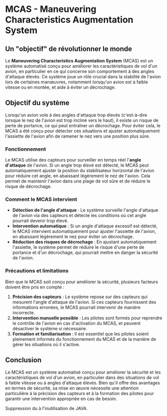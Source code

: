 # MCAS - Maneuvering Characteristics Augmentation System

## Un "objectif" de révolutionner le monde

Le **Maneuvering Characteristics Augmentation System** (MCAS) est un système automatisé conçu pour améliorer les caractéristiques de vol d'un avion, en particulier en ce qui concerne son comportement à des angles d'attaque élevés. Ce système joue un rôle crucial dans la stabilité de l'avion lors de certaines manœuvres, notamment lorsqu'un avion est à faible vitesse ou en montée, et aide à éviter un décrochage.

## Objectif du système

Lorsqu'un avion vole à des angles d'attaque trop élevés (c'est-à-dire lorsque le nez de l'avion est trop incliné vers le haut), il existe un risque de perte de portance, ce qui peut entraîner un décrochage. Pour éviter cela, le MCAS a été conçu pour détecter ces situations et ajuster automatiquement l'assiette de l'avion afin de ramener le nez vers une position plus sûre.

### Fonctionnement

Le MCAS utilise des capteurs pour surveiller en temps réel l'**angle d'attaque** de l'avion. Si un angle trop élevé est détecté, le MCAS peut automatiquement ajuster la position du stabilisateur horizontal de l'avion pour réduire cet angle, en abaissant légèrement le nez de l'avion. Cela permet de maintenir l'avion dans une plage de vol sûre et de réduire le risque de décrochage.

### Comment le MCAS intervient

- **Détection de l'angle d'attaque** : Le système surveille l'angle d'attaque de l'avion via des capteurs et détecte les conditions où cet angle pourrait devenir trop élevé.
- **Intervention automatique** : Si un angle d'attaque excessif est détecté, le MCAS intervient automatiquement pour ajuster l'assiette de l'avion, en abaissant légèrement le nez pour éviter un décrochage.
- **Réduction des risques de décrochage** : En ajustant automatiquement l'assiette, le système permet de réduire le risque d'une perte de portance et d'un décrochage, qui pourrait mettre en danger la sécurité de l'avion.

### Précautions et limitations

Bien que le MCAS soit conçu pour améliorer la sécurité, plusieurs facteurs doivent être pris en compte :

1. **Précision des capteurs** : Le système repose sur des capteurs qui mesurent l'angle d'attaque de l'avion. Si ces capteurs fournissent des informations erronées, le MCAS pourrait intervenir de manière incorrecte.
2. **Intervention manuelle possible** : Les pilotes sont formés pour reprendre le contrôle de l'avion en cas d'activation du MCAS, et peuvent désactiver le système si nécessaire.
3. **Formation et familiarisation** : Il est essentiel que les pilotes soient pleinement informés du fonctionnement du MCAS et de la manière de gérer les situations où il s'active.

## Conclusion

Le MCAS est un système automatisé conçu pour améliorer la sécurité et les caractéristiques de vol d'un avion, en particulier dans des situations de vol à faible vitesse ou à angles d'attaque élevés. Bien qu'il offre des avantages en termes de sécurité, sa mise en œuvre nécessite une attention particulière à la précision des capteurs et à la formation des pilotes pour garantir une intervention appropriée en cas de besoin.

Suppression du à l'inutilisation de JAVA.
